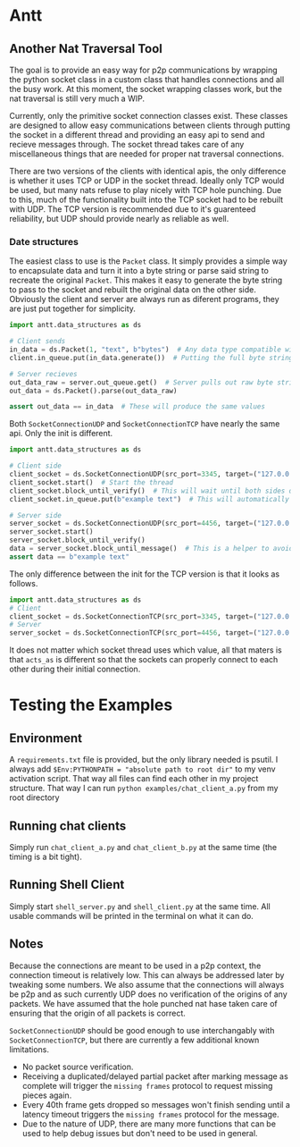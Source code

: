 # Antt
## Another Nat Traversal Tool
The goal is to provide an easy way for p2p communications by wrapping the python socket class in a custom class that handles connections and all the busy work. At this moment, the socket wrapping classes work, but the nat traversal is still very much a WIP.

Currently, only the primitive socket connection classes exist. These classes are designed to allow easy communications between clients through putting the socket in a different thread and providing an easy api to send and recieve messages through. The socket thread takes care of any miscellaneous things that are needed for proper nat traversal connections.

There are two versions of the clients with identical apis, the only difference is whether it uses TCP or UDP in the socket thread. Ideally only TCP would be used, but many nats refuse to play nicely with TCP hole punching. Due to this, much of the functionality built into the TCP socket had to be rebuilt with UDP.
The TCP version is recommended due to it's guarenteed reliability, but UDP should provide nearly as reliable as well.

### Date structures
The easiest class to use is the `Packet` class. It simply provides a simple way to encapsulate data and turn it into a byte string or parse said string to recreate the original `Packet`. This makes it easy to generate the byte string to pass to the socket and rebuilt the original data on the other side.
Obviously the client and server are always run as diferent programs, they are just put together for simplicity.
```python
import antt.data_structures as ds

# Client sends
in_data = ds.Packet(1, "text", b"bytes")  # Any data type compatible with json + byte strings can be passed
client.in_queue.put(in_data.generate())  # Putting the full byte string into an example socket server

# Server recieves
out_data_raw = server.out_queue.get()  # Server pulls out raw byte string after it's sent
out_data = ds.Packet().parse(out_data_raw)

assert out_data == in_data  # These will produce the same values
```

Both `SocketConnectionUDP` and `SocketConnectionTCP` have nearly the same api. Only the init is different.
```python
import antt.data_structures as ds

# Client side
client_socket = ds.SocketConnectionUDP(src_port=3345, target=("127.0.0.1", 4456))  # Assuming we have access to the target
client_socket.start()  # Start the thread
client_socket.block_until_verify()  # This will wait until both sides do handshakes and are ready to send/recieve data
client_socket.in_queue.put(b"example text")  # This will automatically get consumed as the thread gets ready to send data

# Server side
server_socket = ds.SocketConnectionUDP(src_port=4456, target=("127.0.0.1", 3345))
server_socket.start()
server_socket.block_until_verify()
data = server_socket.block_until_message()  # This is a helper to avoid continuously checking server_socket.out_queue.empty() for a recieved message
assert data == b"example text"
```

The only difference between the init for the TCP version is that it looks as follows.
```python
import antt.data_structures as ds
# Client
client_socket = ds.SocketConnectionTCP(src_port=3345, target=("127.0.0.1", 4456), acts_as="client")
# Server
server_socket = ds.SocketConnectionTCP(src_port=4456, target=("127.0.0.1", 3345), acts_as="server")
```
It does not matter which socket thread uses which value, all that maters is that `acts_as` is different so that the sockets can properly connect to each other during their initial connection. 

# Testing the Examples
## Environment
A `requirements.txt` file is provided, but the only library needed is psutil.
I always add `$Env:PYTHONPATH = "absolute path to root dir"` to my venv activation script. That way all files can find each other in my project structure. That way I can run `python examples/chat_client_a.py` from my root directory
## Running chat clients
Simply run `chat_client_a.py` and `chat_client_b.py` at the same time (the timing is a bit tight).
## Running Shell Client
Simply start `shell_server.py` and `shell_client.py` at the same time.
All usable commands will be printed in the terminal on what it can do.

## Notes
Because the connections are meant to be used in a p2p context, the connection timeout is relatively low. This can always be addressed later by tweaking some numbers. We also assume that the connections will always be p2p and as such currently UDP does no verification of the origins of any packets. We have assumed that the hole punched nat hase taken care of ensuring that the origin of all packets is correct.

`SocketConnectionUDP` should be good enough to use interchangably with `SocketConnectionTCP`, but there are currently a few additional known limitations. 
- No packet source verification.
- Receiving a duplicated/delayed partial packet after marking message as complete will trigger the `missing frames` protocol to request missing pieces again.
- Every 40th frame gets dropped so messages won't finish sending until a latency timeout triggers the `missing frames` protocol for the message.
- Due to the nature of UDP, there are many more functions that can be used to help debug issues but don't need to be used in general.